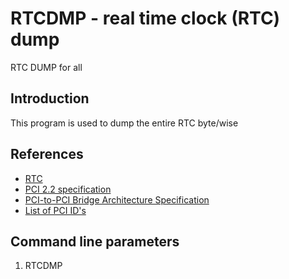# RTCDMP - real time clock (RTC) dump
RTC DUMP for all

## Introduction

This program is used to dump the entire RTC byte/wise

## References
* [RTC](https://www.mouser.com/datasheet/2/612/atom-e3800-family-datasheet-1522396.pdf#page=4540)
* [PCI 2.2 specification](http://www.ics.uci.edu/~harris/ics216/pci/PCI_22.pdf)
* [PCI-to-PCI Bridge Architecture Specification](https://cds.cern.ch/record/551427/files/cer-2308933.pdf)
* [List of PCI ID's](http://pciids.sourceforge.net/v2.2/pci.ids)

## Command line parameters

1. RTCDMP
